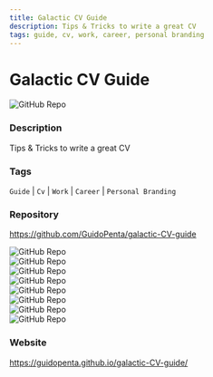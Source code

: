 ```yaml
---
title: Galactic CV Guide
description: Tips & Tricks to write a great CV
tags: guide, cv, work, career, personal branding
---
```

        

# Galactic CV Guide

![GitHub Repo](https://img.shields.io/static/v1?label=category&message=opensource&color=green)

### Description

Tips & Tricks to write a great CV

### Tags

`Guide` | `Cv` | `Work` | `Career` | `Personal Branding`

### Repository

https://github.com/GuidoPenta/galactic-CV-guide

![GitHub Repo](https://img.shields.io/github/stars/GuidoPenta/galactic-CV-guide?style=social)<br />![GitHub Repo](https://img.shields.io/github/forks/GuidoPenta/galactic-CV-guide?style=social)<br />![GitHub Repo](https://img.shields.io/github/v/tag/GuidoPenta/galactic-CV-guide?style=social)<br />![GitHub Repo](https://img.shields.io/github/contributors/GuidoPenta/galactic-CV-guide)<br />![GitHub Repo](https://img.shields.io/github/issues-pr/GuidoPenta/galactic-CV-guide)<br />![GitHub Repo](https://img.shields.io/github/issues/GuidoPenta/galactic-CV-guide)<br />![GitHub Repo](https://img.shields.io/github/license/GuidoPenta/galactic-CV-guide)<br />![GitHub Repo](https://img.shields.io/github/last-commit/GuidoPenta/galactic-CV-guide)<br />

### Website

https://guidopenta.github.io/galactic-CV-guide/